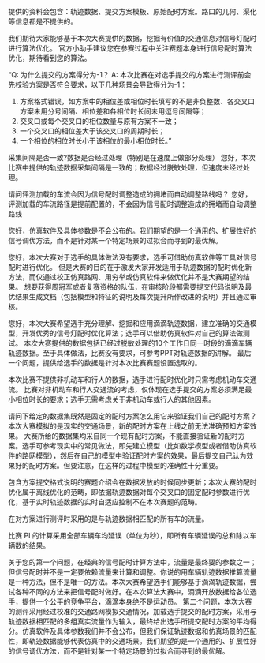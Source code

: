 提供的资料会包含：轨迹数据、提交方案模板、原始配时方案。路口的几何、渠化等信息都是不提供的。

我们期待大家能够基于本次大赛提供的数据，挖掘有价值的交通信息对信号灯配时进行算法优化。 官方小助手建议您在参赛过程中关注赛题本身进行信号配时算法优化，期待看到您的算法。


“Q:
为什么提交的方案得分为-1？
A:
本次比赛在对选手提交的方案进行测评前会先校验方案是否符合要求，以下几种场景会导致得分为-1：
1. 方案格式错误，如方案中的相位差或相位时长填写的不是非负整数、各交叉口方案未用分号间隔、相位差和各相位时长间未用逗号间隔等；
2. 交叉口或每个交叉口的相位数量与原有方案不一致；
3. 一个交叉口的相位差大于该交叉口的周期时长；
4. 一个相位的相位时长小于该相位的最小相位时长。”


采集间隔是否一致?数据是否经过处理（特别是在速度上做部分处理）
您好，本次比赛中提供的轨迹数据采集间隔是一致的；数据经过脱敏处理，但速度未经过处理。

请问评测加载的车流会因为信号配时调整造成的拥堵而自动调整路线吗？
您好，评测加载的车流路径是提前配置的，不会因为信号配时调整造成的拥堵而自动调整路线


您好，仿真软件及具体参数是不会公布的。我们期望的是一个通用的、扩展性好的信号调优方法，而不是针对某一个特定场景的过拟合而寻到的最优解。


您好，本次大赛对于选手的具体做法没有要求，选手可借助仿真软件等工具对信号配时进行优化。
但是大赛的目的在于激发大家开发适用于轨迹数据的配时优化新方法，而仅通过校正仿真路网、用穷举或仿真软件来做优化并不是大赛期望的结果。
想要获得周冠军或者复赛资格的队伍，在审核阶段都需要提交代码说明及最优结果生成文档（包括模型和特征的说明及每次提升所作改进的说明）并且通过审核。

您好，本次大赛希望选手充分理解、挖掘和应用滴滴轨迹数据，建立准确的交通模型，开发优秀的信号灯配时优化算法；选手可以借助仿真软件对自己的算法做测试。
本次大赛提供的数据包括已经过脱敏处理的10个工作日同一时段的滴滴车辆轨迹数据。至于具体做法，比赛没有要求，可参考PPT对轨迹数据的讲解。
最后一个问题，提供给选手的数据是针对本次比赛赛题设置选取的。

本次比赛不提供非机动车和行人的数据，选手进行配时优化时只需考虑机动车交通流。
比赛对非机动车和行人交通流的考虑，仅体现在选手提交的方案必须满足最小相位时长的要求；选手无需考虑关于非机动车或行人的其他因素。

请问下给定的数据集既然是固定的配时方案怎么用它来验证我们自己的配时方案？
本次大赛模拟的是现实的交通场景，新的配时方案在上线之前无法准确预知方案效果。
大赛所给的数据集均采自同一个现有配时方案，不能直接验证新的配时方案。选手可参考现实中的常见做法，即先建立模型（比如数学模型或者借助仿真软件的路网模型），然后在自己的模型中验证配时方案的效果，最后提交自己认为效果好的配时方案。但要注意，在这样的过程中模型的准确性十分重要。

包含方案提交格式说明的赛题介绍会在数据发放的时候同步更新；本次大赛的配时优化属于离线优化的范畴，即依据轨迹数据对每个交叉口的固定配时参数进行优化，基于实时轨迹数据的实时自适应控制不在本次赛题的范畴。


在对方案进行测评时采用的是与轨迹数据相匹配的所有车的流量。

比赛 PI 的计算采用全部车辆车均延误（单位为秒），即所有车辆延误的总和除以车辆数的结果。

关于您的第一个问题，在经典的信号配时计算方法中，流量是最终要的参数之一；但信号配时并不是一定要依赖流量来计算和调整。你说的用车辆轨迹数据推算流量是一种方法，但不是唯一的方法。本次大赛希望选手们能够基于滴滴轨迹数据，尝试各种不同的方法来把信号配时做好。在本次算法大赛中，滴滴开放数据给各位选手，提供一个公平的竞争平台，滴滴本身绝不是运动员。
第二个问题，本次大赛的测评采用经过校准的交通路网模拟交通情况，加载选手提交的配时方案，采用与轨迹数据相匹配的多组真实流量作为输入，最终给出选手所提交配时方案的平均得分。仿真软件及具体参数我们并不会公布，但我们保证轨迹数据和仿真场景的匹配性，即轨迹数据能够代表仿真中的交通场景。我们期望的是一个通用的、扩展性好的信号调优方法，而不是针对某一个特定场景的过拟合而寻到的最优解。